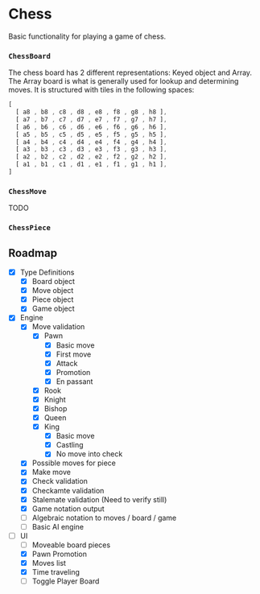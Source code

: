 # Chess
Basic functionality for playing a game of chess.

### `ChessBoard`

The chess board has 2 different representations: Keyed object and Array.
The Array board is what is generally used for lookup and determining moves.
It is structured with tiles in the following spaces:

```typescript
[
  [ a8 , b8 , c8 , d8 , e8 , f8 , g8 , h8 ],
  [ a7 , b7 , c7 , d7 , e7 , f7 , g7 , h7 ],
  [ a6 , b6 , c6 , d6 , e6 , f6 , g6 , h6 ],
  [ a5 , b5 , c5 , d5 , e5 , f5 , g5 , h5 ],
  [ a4 , b4 , c4 , d4 , e4 , f4 , g4 , h4 ],
  [ a3 , b3 , c3 , d3 , e3 , f3 , g3 , h3 ],
  [ a2 , b2 , c2 , d2 , e2 , f2 , g2 , h2 ],
  [ a1 , b1 , c1 , d1 , e1 , f1 , g1 , h1 ],
]
```

### `ChessMove`

TODO

### `ChessPiece`

## Roadmap
- [x] Type Definitions
  - [x] Board object
  - [x] Move object
  - [x] Piece object
  - [x] Game object
- [x] Engine
  - [x] Move validation
    - [x] Pawn
      - [x] Basic move
      - [x] First move
      - [x] Attack
      - [x] Promotion
      - [x] En passant
    - [x] Rook
    - [x] Knight
    - [x] Bishop
    - [x] Queen
    - [x] King
      - [x] Basic move
      - [x] Castling
      - [x] No move into check
  - [x] Possible moves for piece
  - [x] Make move
  - [x] Check validation
  - [x] Checkamte validation
  - [x] Stalemate validation (Need to verify still)
  - [x] Game notation output
  - [ ] Algebraic notation to moves / board / game
  - [ ] Basic AI engine
- [ ] UI
  - [ ] Moveable board pieces
  - [x] Pawn Promotion
  - [x] Moves list
  - [x] Time traveling
  - [ ] Toggle Player Board